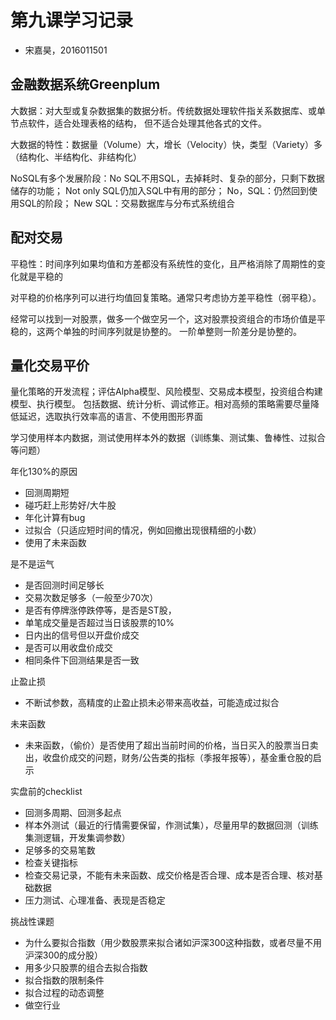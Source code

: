 # 第九课学习记录

- 宋嘉昊，2016011501

## 金融数据系统Greenplum

大数据：对大型或复杂数据集的数据分析。传统数据处理软件指关系数据库、或单节点软件，适合处理表格的结构，
但不适合处理其他各式的文件。

大数据的特性：数据量（Volume）大，增长（Velocity）快，类型（Variety）多（结构化、半结构化、非结构化）

NoSQL有多个发展阶段：No SQL不用SQL，去掉耗时、复杂的部分，只剩下数据储存的功能；
Not only SQL仍加入SQL中有用的部分；
No，SQL：仍然回到使用SQL的阶段；
New SQL：交易数据库与分布式系统组合

## 配对交易

平稳性：时间序列如果均值和方差都没有系统性的变化，且严格消除了周期性的变化就是平稳的

对平稳的价格序列可以进行均值回复策略。通常只考虑协方差平稳性（弱平稳）。

经常可以找到一对股票，做多一个做空另一个，这对股票投资组合的市场价值是平稳的，这两个单独的时间序列就是协整的。
一阶单整则一阶差分是协整的。

## 量化交易平价

量化策略的开发流程；评估Alpha模型、风险模型、交易成本模型，投资组合构建模型、执行模型。
包括数据、统计分析、调试修正。相对高频的策略需要尽量降低延迟，选取执行效率高的语言、不使用图形界面

学习使用样本内数据，测试使用样本外的数据（训练集、测试集、鲁棒性、过拟合等问题）

年化130%的原因

- 回测周期短
- 碰巧赶上形势好/大牛股
- 年化计算有bug
- 过拟合（只适应短时间的情况，例如回撤出现很精细的小数）
- 使用了未来函数

是不是运气

- 是否回测时间足够长
- 交易次数足够多（一般至少70次）
- 是否有停牌涨停跌停等，是否是ST股，
- 单笔成交量是否超过当日该股票的10%
- 日内出的信号但以开盘价成交
- 是否可以用收盘价成交
- 相同条件下回测结果是否一致

止盈止损

- 不断试参数，高精度的止盈止损未必带来高收益，可能造成过拟合

未来函数

- 未来函数，（偷价）是否使用了超出当前时间的价格，当日买入的股票当日卖出，收盘价成交的问题，财务/公告类的指标（季报年报等），基金重仓股的启示

实盘前的checklist

- 回测多周期、回测多起点
- 样本外测试（最近的行情需要保留，作测试集），尽量用早的数据回测（训练集测逻辑，开发集调参数）
- 足够多的交易笔数
- 检查关键指标
- 检查交易记录，不能有未来函数、成交价格是否合理、成本是否合理、核对基础数据
- 压力测试、心理准备、表现是否稳定

挑战性课题

- 为什么要拟合指数（用少数股票来拟合诸如沪深300这种指数，或者尽量不用沪深300的成分股）
- 用多少只股票的组合去拟合指数
- 拟合指数的限制条件
- 拟合过程的动态调整
- 做空行业
